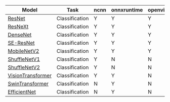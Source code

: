| Model | Task | ncnn | onnxruntime | openvino | pplnn | tensorrt | torchscript |
|-----|-----|-----|-----|-----|-----|-----|-----|
| [ResNet](https://github.com/open-mmlab/mmclassification/tree/1.x/configs/resnet) | Classification | Y | Y | Y | Y | N | Y |
| [ResNeXt](https://github.com/open-mmlab/mmclassification/tree/1.x/configs/resnext) | Classification | Y | Y | Y | Y | N | Y |
| [DenseNet](https://github.com/open-mmlab/mmclassification/tree/1.x/configs/densenet) | Classification | Y | Y | Y | Y | N | Y |
| [SE-ResNet](https://github.com/open-mmlab/mmclassification/tree/1.x/configs/se-resnet) | Classification | Y | Y | Y | Y | N | Y |
| [MobileNetV2](https://github.com/open-mmlab/mmclassification/tree/1.x/configs/mobilenetv2) | Classification | Y | Y | Y | Y | N | Y |
| [ShuffleNetV1](https://github.com/open-mmlab/mmclassification/tree/1.x/configs/shufflenetv1) | Classification | Y | N | N | N | N | Y |
| [ShuffleNetV2](https://github.com/open-mmlab/mmclassification/tree/1.x/configs/shufflenetv2) | Classification | Y | N | N | N | N | Y |
| [VisionTransformer](https://github.com/open-mmlab/mmclassification/tree/1.x/configs/visiontransformer) | Classification | Y | Y | N | N | N | Y |
| [SwinTransformer](https://github.com/open-mmlab/mmclassification/tree/1.x/configs/swintransformer) | Classification | N | Y | N | N | Y | Y |
| [EfficientNet](https://github.com/open-mmlab/mmclassification/tree/1.x/configs/efficientnet) | Classification | N | Y | N | N | Y | N |
